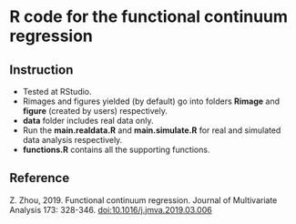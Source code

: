 # R code for the functional continuum regression
## Instruction
- Tested at RStudio. 
- Rimages and figures yielded (by default) go into folders **Rimage** and **figure** (created by users) respectively.
- **data** folder includes real data only.
- Run the **main.realdata.R** and **main.simulate.R** for real and simulated data analysis respectively. 
- **functions.R** contains all the supporting functions.

## Reference 
Z. Zhou, 2019. Functional continuum regression. Journal of Multivariate Analysis 173: 328-346. 
[doi:10.1016/j.jmva.2019.03.006](http://dx.doi.org/10.1016/j.jmva.2019.03.006)
